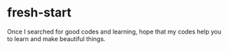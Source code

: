 # fresh-start
Once I searched for good codes and learning, hope that my codes help you to learn and make beautiful things. 

